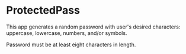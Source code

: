 # ProtectedPass



This app generates a random password with user's desired characters: uppercase, lowercase, numbers, and/or symbols.




Password must be at least eight characters in length.

